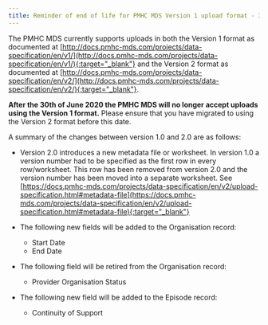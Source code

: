 ```yaml
---
title: Reminder of end of life for PMHC MDS Version 1 upload format - 3/3/2019
---
```


The PMHC MDS currently supports uploads in both the Version 1 format as documented at [http://docs.pmhc-mds.com/projects/data-specification/en/v1/](http://docs.pmhc-mds.com/projects/data-specification/en/v1/){:target="_blank"} and the Version 2 format as documented at [http://docs.pmhc-mds.com/projects/data-specification/en/v2/](http://docs.pmhc-mds.com/projects/data-specification/en/v2/){:target="_blank"}.

**After the 30th of June 2020 the PMHC MDS will no longer accept uploads using the Version 1 format.** Please ensure that you have migrated to using the Version 2 format before this date.

A summary of the changes between version 1.0 and 2.0 are as follows:

* Version 2.0 introduces a new metadata file or worksheet.
  In version 1.0 a version number had to be specified as the first row in every
  row/worksheet. This row has been removed from version 2.0 and the version
  number has been moved into a separate worksheet.
  See [https://docs.pmhc-mds.com/projects/data-specification/en/v2/upload-specification.html#metadata-file](https://docs.pmhc-mds.com/projects/data-specification/en/v2/upload-specification.html#metadata-file){:target="_blank"}

* The following new fields will be added to the Organisation record:
  * Start Date
  * End Date

* The following field will be retired from the Organisation record:
  * Provider Organisation Status

* The following new field will be added to the Episode record:
  * Continuity of Support
